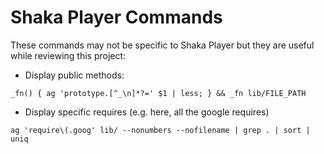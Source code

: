 # Shaka Player Commands

These commands may not be specific to Shaka Player but they are useful while reviewing this project:

- Display public methods:

```
_fn() { ag 'prototype.[^_\n]*?=' $1 | less; } && _fn lib/FILE_PATH
```

- Display specific requires (e.g. here, all the google requires)

```
ag 'require\(.goog' lib/ --nonumbers --nofilename | grep . | sort | uniq
```
